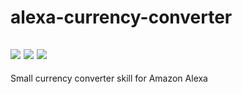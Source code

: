 # alexa-currency-converter

![](https://i.imgur.com/O84Ggi3.png)
![](https://i.imgur.com/O84Ggi3.png)
![](https://i.imgur.com/O84Ggi3.png)
---
Small currency converter skill for Amazon Alexa
